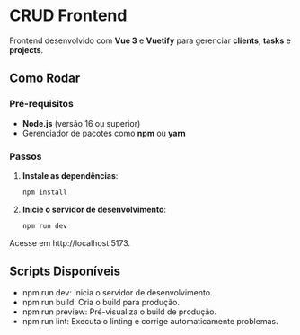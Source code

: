 # CRUD Frontend

Frontend desenvolvido com **Vue 3** e **Vuetify** para gerenciar **clients**, **tasks** e **projects**.

## Como Rodar

### Pré-requisitos
- **Node.js** (versão 16 ou superior)
- Gerenciador de pacotes como **npm** ou **yarn**

### Passos

1. **Instale as dependências**:
    ```bash
    npm install
    ```

2. **Inicie o servidor de desenvolvimento**:
    ```bash
    npm run dev
    ```
Acesse em http://localhost:5173.

## Scripts Disponíveis
- npm run dev: Inicia o servidor de desenvolvimento.
- npm run build: Cria o build para produção.
- npm run preview: Pré-visualiza o build de produção.
- npm run lint: Executa o linting e corrige automaticamente problemas.